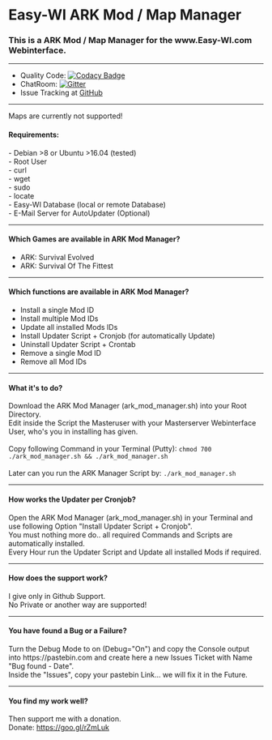 # Easy-WI ARK Mod / Map Manager

<h3>This is a ARK Mod / Map Manager for the www.Easy-WI.com Webinterface.</h3>

---
- Quality Code: [![Codacy Badge](https://api.codacy.com/project/badge/Grade/b3564e2410b3430e9097f71b0d853910)](https://www.codacy.com/app/Lacrimosa99/Easy-WI-ARK-Mod-Manager?utm_source=github.com&amp;utm_medium=referral&amp;utm_content=Lacrimosa99/Easy-WI-ARK-Mod-Manager&amp;utm_campaign=Badge_Grade)
- ChatRoom: [![Gitter](https://badges.gitter.im/gitterHQ/gitter.svg)](https://gitter.im/Easy-WI-ARK-Mod-Manager/Lobby?utm_source=share-link&utm_medium=link&utm_campaign=share-link)<br>
- Issue Tracking at [GitHub](https://github.com/Lacrimosa99/Easy-WI-ARK-Mod-Manager/issues)

---

Maps are currently not supported!<br>

<h4>Requirements:</h4>
- Debian >8 or Ubuntu >16.04 (tested)<br>
- Root User<br>
- curl<br>
- wget<br>
- sudo<br>
- locate<br>
- Easy-WI Database (local or remote Database)<br>
- E-Mail Server for AutoUpdater (Optional)<br>

---

<h4>Which Games are available in ARK Mod Manager?</h4>

- ARK: Survival Evolved<br>
- ARK: Survival Of The Fittest<br>

---

<h4>Which functions are available in ARK Mod Manager?</h4>

- Install a single Mod ID<br>
- Install multiple Mod IDs<br>
- Update all installed Mods IDs<br>
- Install Updater Script + Cronjob (for automatically Update)<br>
- Uninstall Updater Script + Crontab<br>
- Remove a single Mod ID<br>
- Remove all Mod IDs<br>

---

<h4>What it's to do?</h4>

Download the ARK Mod Manager (ark_mod_manager.sh) into your Root Directory.<br>
Edit inside the Script the Masteruser with your Masterserver Webinterface User, who's you in installing has given.<br><br>
Copy following Command in your Terminal (Putty): ```chmod 700 ./ark_mod_manager.sh && ./ark_mod_manager.sh```<br><br>
Later can you run the ARK Manager Script by: ```./ark_mod_manager.sh```

---

<h4>How works the Updater per Cronjob?</h4>

Open the ARK Mod Manager (ark_mod_manager.sh) in your Terminal and use following Option "Install Updater Script + Cronjob".<br>
You must nothing more do.. all required Commands and Scripts are automatically installed.<br>
Every Hour run the Updater Script and Update all installed Mods if required.<br>

---

<h4>How does the support work?</h4>

I give only in Github Support.<br>
No Private or another way are supported!

---

<h4>You have found a Bug or a Failure?</h4>
Turn the Debug Mode to on (Debug="On") and copy the Console output into https://pastebin.com and create here a new Issues Ticket with Name "Bug found - Date".<br>
Inside the "Issues", copy your pastebin Link... we will fix it in the Future.

---

<h4>You find my work well?</h4>

Then support me with a donation.<br>
Donate: https://goo.gl/rZmLuk

